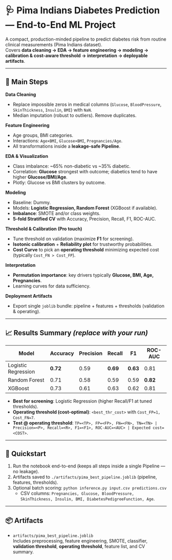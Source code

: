 # 🩺 Pima Indians Diabetes Prediction — End-to-End ML Project

A compact, production-minded pipeline to predict diabetes risk from routine clinical measurements (Pima Indians dataset).  
Covers **data cleaning → EDA → feature engineering → modeling → calibration & cost-aware threshold → interpretation → deployable artifacts**.

---

## 🚀 Main Steps

**Data Cleaning**
- Replace impossible zeros in medical columns (`Glucose`, `BloodPressure`, `SkinThickness`, `Insulin`, `BMI`) with `NaN`.
- Median imputation (robust to outliers). Remove duplicates.

**Feature Engineering**
- Age groups, BMI categories.
- Interactions: `Age×BMI`, `Glucose×BMI`, `Pregnancies/Age`.
- All transformations inside a **leakage-safe Pipeline**.

**EDA & Visualization**
- Class imbalance: ~65% non-diabetic vs ~35% diabetic.
- Correlation: **Glucose** strongest with outcome; diabetics tend to have higher **Glucose/BMI/Age**.
- Plotly: Glucose vs BMI clusters by outcome.

**Modeling**
- Baseline: Dummy.  
- Models: **Logistic Regression, Random Forest** (XGBoost if available).  
- **Imbalance**: SMOTE and/or class weights.  
- **5-fold Stratified CV** with Accuracy, Precision, Recall, F1, ROC-AUC.

**Threshold & Calibration (Pro touch)**
- Tune threshold on validation (maximize **F1** for screening).  
- **Isotonic calibration** + **Reliability plot** for trustworthy probabilities.  
- **Cost Curve** to pick an **operating threshold** minimizing expected cost (typically `Cost_FN > Cost_FP`).

**Interpretation**
- **Permutation importance**: key drivers typically **Glucose, BMI, Age, Pregnancies**.
- Learning curves for data sufficiency.

**Deployment Artifacts**
- Export single `joblib` bundle: pipeline + features + thresholds (validation & operating).

---

## 📈 Results Summary *(replace with your run)*

| Model               | Accuracy | Precision | Recall | F1   | ROC-AUC |
|---------------------|----------|-----------|--------|------|---------|
| Logistic Regression | **0.72** | 0.59      | **0.69** | **0.63** | 0.81    |
| Random Forest       | 0.71     | 0.58      | 0.59   | 0.59 | **0.82** |
| XGBoost             | 0.73     | 0.61      | 0.63   | 0.62 | 0.81    |

- **Best for screening**: Logistic Regression (higher Recall/F1 at tuned thresholds).  
- **Operating threshold (cost-optimal)**: `<best_thr_cost>` with `Cost_FP=1, Cost_FN=7`.  
- **Test @ operating threshold**: `TP=<TP>, FP=<FP>, FN=<FN>, TN=<TN> | Precision=<P>, Recall=<R>, F1=<F1>, ROC-AUC=<AUC> | Expected cost=<COST>`.

---

## 🔧 Quickstart
1. Run the notebook end-to-end (keeps all steps inside a single Pipeline — no leakage).  
2. Artifacts saved to `./artifacts/pima_best_pipeline.joblib` (pipeline, features, thresholds).  
3. Optional batch scoring: `python inference.py input.csv predictions.csv`  
   - CSV columns: `Pregnancies, Glucose, BloodPressure, SkinThickness, Insulin, BMI, DiabetesPedigreeFunction, Age`.

---

## 📦 Artifacts
- `artifacts/pima_best_pipeline.joblib`  
  Includes preprocessing, feature engineering, SMOTE, classifier, **validation threshold**, **operating threshold**, feature list, and CV summary.

